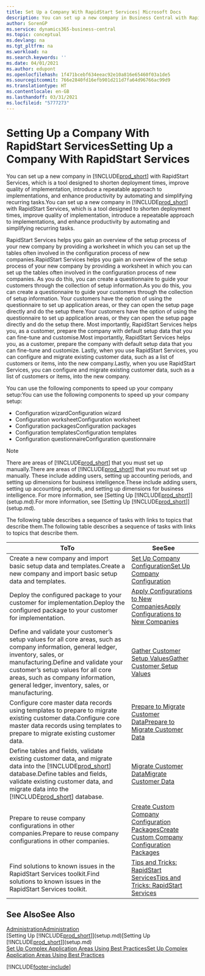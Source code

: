 ```yaml
---
title: Set Up a Company With RapidStart Services| Microsoft Docs
description: You can set up a new company in Business Central with RapidStart services, which is a tool designed to shorten deployment times, improve quality of implementation, introduce a repeatable approach to implementations, and enhance productivity by automating and simplifying recurring tasks.
author: SorenGP
ms.service: dynamics365-business-central
ms.topic: conceptual
ms.devlang: na
ms.tgt_pltfrm: na
ms.workload: na
ms.search.keywords: ''
ms.date: 04/01/2021
ms.author: edupont
ms.openlocfilehash: 1f471bcebf634eeac92e10a816e65460f03a1de5
ms.sourcegitcommit: 766e2840fd16efb901d211d7fa64d96766ac99d9
ms.translationtype: HT
ms.contentlocale: en-GB
ms.lasthandoff: 03/31/2021
ms.locfileid: "5777273"
---
```

# <a name="setting-up-a-company-with-rapidstart-services"></a><span data-ttu-id="0e987-103">Setting Up a Company With RapidStart Services</span><span class="sxs-lookup"><span data-stu-id="0e987-103">Setting Up a Company With RapidStart Services</span></span>
<span data-ttu-id="0e987-104">You can set up a new company in [!INCLUDE[prod_short](includes/prod_short.md)] with RapidStart Services, which is a tool designed to shorten deployment times, improve quality of implementation, introduce a repeatable approach to implementations, and enhance productivity by automating and simplifying recurring tasks.</span><span class="sxs-lookup"><span data-stu-id="0e987-104">You can set up a new company in [!INCLUDE[prod_short](includes/prod_short.md)] with RapidStart Services, which is a tool designed to shorten deployment times, improve quality of implementation, introduce a repeatable approach to implementations, and enhance productivity by automating and simplifying recurring tasks.</span></span>  

<span data-ttu-id="0e987-105">RapidStart Services helps you gain an overview of the setup process of your new company by providing a worksheet in which you can set up the tables often involved in the configuration process of new companies.</span><span class="sxs-lookup"><span data-stu-id="0e987-105">RapidStart Services helps you gain an overview of the setup process of your new company by providing a worksheet in which you can set up the tables often involved in the configuration process of new companies.</span></span> <span data-ttu-id="0e987-106">As you do this, you can create a questionnaire to guide your customers through the collection of setup information.</span><span class="sxs-lookup"><span data-stu-id="0e987-106">As you do this, you can create a questionnaire to guide your customers through the collection of setup information.</span></span> <span data-ttu-id="0e987-107">Your customers have the option of using the questionnaire to set up application areas, or they can open the setup page directly and do the setup there.</span><span class="sxs-lookup"><span data-stu-id="0e987-107">Your customers have the option of using the questionnaire to set up application areas, or they can open the setup page directly and do the setup there.</span></span> <span data-ttu-id="0e987-108">Most importantly, RapidStart Services helps you, as a customer, prepare the company with default setup data that you can fine-tune and customise.</span><span class="sxs-lookup"><span data-stu-id="0e987-108">Most importantly, RapidStart Services helps you, as a customer, prepare the company with default setup data that you can fine-tune and customize.</span></span> <span data-ttu-id="0e987-109">Lastly, when you use RapidStart Services, you can configure and migrate existing customer data, such as a list of customers or items, into the new company.</span><span class="sxs-lookup"><span data-stu-id="0e987-109">Lastly, when you use RapidStart Services, you can configure and migrate existing customer data, such as a list of customers or items, into the new company.</span></span>

<span data-ttu-id="0e987-110">You can use the following components to speed up your company setup:</span><span class="sxs-lookup"><span data-stu-id="0e987-110">You can use the following components to speed up your company setup:</span></span>  

-   <span data-ttu-id="0e987-111">Configuration wizard</span><span class="sxs-lookup"><span data-stu-id="0e987-111">Configuration wizard</span></span>  
-   <span data-ttu-id="0e987-112">Configuration worksheet</span><span class="sxs-lookup"><span data-stu-id="0e987-112">Configuration worksheet</span></span>  
-   <span data-ttu-id="0e987-113">Configuration packages</span><span class="sxs-lookup"><span data-stu-id="0e987-113">Configuration packages</span></span>  
-   <span data-ttu-id="0e987-114">Configuration templates</span><span class="sxs-lookup"><span data-stu-id="0e987-114">Configuration templates</span></span>  
-   <span data-ttu-id="0e987-115">Configuration questionnaire</span><span class="sxs-lookup"><span data-stu-id="0e987-115">Configuration questionnaire</span></span>  

> [!Note]  
>  <span data-ttu-id="0e987-116">There are areas of [!INCLUDE[prod_short](includes/prod_short.md)] that you must set up manually.</span><span class="sxs-lookup"><span data-stu-id="0e987-116">There are areas of [!INCLUDE[prod_short](includes/prod_short.md)] that you must set up manually.</span></span> <span data-ttu-id="0e987-117">These include adding users, setting up accounting periods, and setting up dimensions for business intelligence.</span><span class="sxs-lookup"><span data-stu-id="0e987-117">These include adding users, setting up accounting periods, and setting up dimensions for business intelligence.</span></span> <span data-ttu-id="0e987-118">For more information, see [Setting Up [!INCLUDE[prod_short](includes/prod_short.md)]](setup.md).</span><span class="sxs-lookup"><span data-stu-id="0e987-118">For more information, see [Setting Up [!INCLUDE[prod_short](includes/prod_short.md)]](setup.md).</span></span>

 <span data-ttu-id="0e987-119">The following table describes a sequence of tasks with links to topics that describe them.</span><span class="sxs-lookup"><span data-stu-id="0e987-119">The following table describes a sequence of tasks with links to topics that describe them.</span></span>

|<span data-ttu-id="0e987-120">**To**</span><span class="sxs-lookup"><span data-stu-id="0e987-120">**To**</span></span>|<span data-ttu-id="0e987-121">**See**</span><span class="sxs-lookup"><span data-stu-id="0e987-121">**See**</span></span>|  
|------------|-------------|  
|<span data-ttu-id="0e987-122">Create a new company and import basic setup data and templates.</span><span class="sxs-lookup"><span data-stu-id="0e987-122">Create a new company and import basic setup data and templates.</span></span>|[<span data-ttu-id="0e987-123">Set Up Company Configuration</span><span class="sxs-lookup"><span data-stu-id="0e987-123">Set Up Company Configuration</span></span>](admin-set-up-company-configuration.md)|  
|<span data-ttu-id="0e987-124">Deploy the configured package to your customer for implementation.</span><span class="sxs-lookup"><span data-stu-id="0e987-124">Deploy the configured package to your customer for implementation.</span></span>|[<span data-ttu-id="0e987-125">Apply Configurations to New Companies</span><span class="sxs-lookup"><span data-stu-id="0e987-125">Apply Configurations to New Companies</span></span>](admin-apply-configuration-to-new-companies.md)|
|<span data-ttu-id="0e987-126">Define and validate your customer’s setup values for all core areas, such as company information, general ledger, inventory, sales, or manufacturing.</span><span class="sxs-lookup"><span data-stu-id="0e987-126">Define and validate your customer’s setup values for all core areas, such as company information, general ledger, inventory, sales, or manufacturing.</span></span>|[<span data-ttu-id="0e987-127">Gather Customer Setup Values</span><span class="sxs-lookup"><span data-stu-id="0e987-127">Gather Customer Setup Values</span></span>](admin-gather-customer-setup-values.md)|  
|<span data-ttu-id="0e987-128">Configure core master data records using templates to prepare to migrate existing customer data.</span><span class="sxs-lookup"><span data-stu-id="0e987-128">Configure core master data records using templates to prepare to migrate existing customer data.</span></span>|[<span data-ttu-id="0e987-129">Prepare to Migrate Customer Data</span><span class="sxs-lookup"><span data-stu-id="0e987-129">Prepare to Migrate Customer Data</span></span>](admin-use-templates-to-prepare-customer-data-for-migration.md)|  
|<span data-ttu-id="0e987-130">Define tables and fields, validate existing customer data, and migrate data into the [!INCLUDE[prod_short](includes/prod_short.md)] database.</span><span class="sxs-lookup"><span data-stu-id="0e987-130">Define tables and fields, validate existing customer data, and migrate data into the [!INCLUDE[prod_short](includes/prod_short.md)] database.</span></span>|[<span data-ttu-id="0e987-131">Migrate Customer Data</span><span class="sxs-lookup"><span data-stu-id="0e987-131">Migrate Customer Data</span></span>](admin-migrate-customer-data.md)|
|<span data-ttu-id="0e987-132">Prepare to reuse company configurations in other companies.</span><span class="sxs-lookup"><span data-stu-id="0e987-132">Prepare to reuse company configurations in other companies.</span></span>|[<span data-ttu-id="0e987-133">Create Custom Company Configuration Packages</span><span class="sxs-lookup"><span data-stu-id="0e987-133">Create Custom Company Configuration Packages</span></span>](admin-how-to-create-custom-company-configuration-packages.md)|
|<span data-ttu-id="0e987-134">Find solutions to known issues in the RapidStart Services toolkit.</span><span class="sxs-lookup"><span data-stu-id="0e987-134">Find solutions to known issues in the RapidStart Services toolkit.</span></span>|[<span data-ttu-id="0e987-135">Tips and Tricks: RapidStart Services</span><span class="sxs-lookup"><span data-stu-id="0e987-135">Tips and Tricks: RapidStart Services</span></span>](admin-tips-and-tricks-rapidstart-services.md)|  

## <a name="see-also"></a><span data-ttu-id="0e987-136">See Also</span><span class="sxs-lookup"><span data-stu-id="0e987-136">See Also</span></span>  
[<span data-ttu-id="0e987-137">Administration</span><span class="sxs-lookup"><span data-stu-id="0e987-137">Administration</span></span>](admin-setup-and-administration.md)  
<span data-ttu-id="0e987-138">[Setting Up [!INCLUDE[prod_short](includes/prod_short.md)]](setup.md)</span><span class="sxs-lookup"><span data-stu-id="0e987-138">[Setting Up [!INCLUDE[prod_short](includes/prod_short.md)]](setup.md)</span></span>  
[<span data-ttu-id="0e987-139">Set Up Complex Application Areas Using Best Practices</span><span class="sxs-lookup"><span data-stu-id="0e987-139">Set Up Complex Application Areas Using Best Practices</span></span>](set-up-complex-application-areas-using-best-practices.md)   


[!INCLUDE[footer-include](includes/footer-banner.md)]